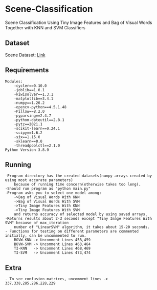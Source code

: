 # Scene-Classification
Scene Classification Using Tiny Image Features and Bag of Visual Words Together with KNN and SVM Classifiers



## Dataset
Scene Dataset: <a href="https://drive.google.com/file/d/1c_kTQNm-SXN6-ZmVcC8ZMOiLssRhy-1I/view">Link<a/>

## Requirements
	Modules:
		-cycler==0.10.0
		-joblib==1.0.1
		-kiwisolver==1.3.1
		-matplotlib==3.4.1
		-numpy==1.20.2
		-opencv-python==4.5.1.48
		-Pillow==8.2.0
		-pyparsing==2.4.7
		-python-dateutil==2.8.1
		-pytz==2021.1
		-scikit-learn==0.24.1
		-scipy==1.6.2
		-six==1.15.0
		-sklearn==0.0
		-threadpoolctl==2.1.0
	Python Version 3.8.0

## Running
	-Program directory has the created datasets(numpy arrays created by using most accurate parameters)
		because of running time concern(otherwise takes too long).
	-Should run program as "python main.py"
	-Program asks you to select one model among:
		->Bag of Visual Words With KNN
		->Bag of Visual Words With SVM
		->Tiny Image Features With KNN
		->Tiny Image Features With SVM
		and returns accuracy of selected model by using saved arrays.
	-Returns results about 2-3 seconds except "Tiny Image Features With SVM" because of max_iteration
		number of "LinearSVM" algorithm, it takes about 15-20 seconds.
	- Functions for testing on different parameters are commented initially, can be uncommented to run.
		BOVW-KNN -> Uncomment Lines 458,459
		BOVW-SVM -> Uncomment Lines 463,464
		TI-KNN   -> Uncomment Lines 468,469
		TI-SVM	 -> Uncomment Lines 473,474
## Extra 
	- To see confusion matrices, uncomment lines ->  337,338,285,286,228,229
	
